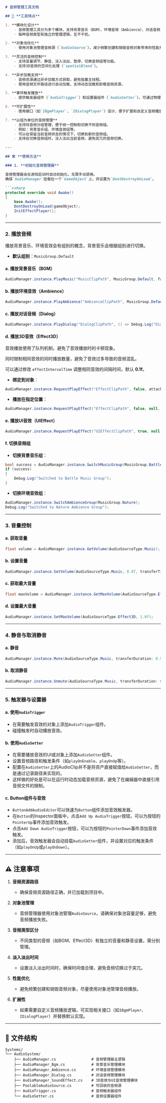```markdown
# 音频管理工具文档

## 🎵 **工具特点**

1. **模块化设计**
    - 音频管理工具分为多个模块，支持背景音乐（BGM）、环境音效（Ambience）、对话音频（Dialog）、3D音效（Effect3D）、UI音效（UIEffect）等多种音频类型。
    - 每种音频类型有独立的管理逻辑，互不干扰。

2. **对象池优化**
    - 使用对象池管理音频源（`AudioSource`），减少频繁创建和销毁音频对象带来的性能开销。

3. **灵活的音频控制**
    - 支持音量调节、静音、淡入淡出、暂停、切换音频组等功能。
    - 支持3D音效的空间化处理（`spatialBlend`）。

4. **异步加载支持**
    - 音频资源通过异步加载方式获取，避免阻塞主线程。
    - 使用音频文件路径进行自动加载，支持动态加载和卸载音频资源。

5. **事件触发播放**
    - 提供触发器组件（`AudioTrigger`）和设置器组件（`AudioSetter`），可通过物理碰撞或UI事件触发音频播放。

6. **可扩展性**
    - 使用接口（如`IBgmPlayer`、`IDialogPlayer`）设计，便于扩展和自定义音频播放逻辑。

7. **以组为单位的音频管理**
    - 支持将音频分组管理，便于统一控制和切换不同音频组。
    - 例如：背景音乐组、环境音效组等。
    - 可以在保留当前音频状态的情况下，切换到新的音频组。
    - 支持在切换音频组时，淡入淡出当前音频，避免突兀的音频切换。

---

## 🛠️ **使用方法**

### 1. **初始化音频管理器**

音频管理器会在游戏启动时自动初始化，无需手动调用。  
确保`AudioManager`挂载在一个`GameObject`上，并设置为`DontDestroyOnLoad`。

```csharp
protected override void Awake()
{
    base.Awake();
    DontDestroyOnLoad(gameObject);
    InitEffectPlayer();
}
```

---

### 2. **播放音频**

播放背景音乐、环境音效会有组别的概念，背景音乐会根据组别进行切换。

- **默认组别**：`MusicGroup.Default`

#### a. **播放背景音乐（BGM）**

```csharp
AudioManager.instance.PlayMusic("MusicClipPath", MusicGroup.Default, fadeoutTime: 0.5f, intervalTime: 0.3f, fadeinTime: 0.5f);
```

#### b. **播放环境音效（Ambience）**

```csharp
AudioManager.instance.PlayAmbience("AmbienceClipPath", MusicGroup.Default, fadeoutTime: 1f, intervalTime: 1f, fadeinTime: 1f);
```

#### c. **播放对话音频（Dialog）**

```csharp
AudioManager.instance.PlayDialog("DialogClipPath", () => Debug.Log("Dialog Finished"));
```

#### d. **播放3D音效（Effect3D）**

音效播放使用了队列机制，避免了音效播放时的卡顿现象。

同时限制相同音效的同时播放数量，避免了音效过多导致的音频混乱。

可以通过修改 `effectIntervalTime` 调整相同音效的间隔时间，默认 **0.1f**。

- **绑定到对象**：

```csharp
AudioManager.instance.RequestPlayEffect("EffectClipPath", false, attachedGameObject, Vector3.zero, true);
```

- **播放在指定位置**：

```csharp
AudioManager.instance.RequestPlayEffect("EffectClipPath", false, null, new Vector3(0, 0, 0), true);
```

#### e. **播放UI音效（UIEffect）**

```csharp
AudioManager.instance.RequestPlayEffect("UIEffectClipPath", true, null, Vector3.zero, false);
```

#### f. **切换音频组**

- **切换背景音乐组**：

```csharp
bool success = AudioManager.instance.SwitchMusicGroup(MusicGroup.Battle);
if (success)
{
    Debug.Log("Switched to Battle Music Group");
}
```

- **切换环境音效组**：

```csharp
AudioManager.instance.SwitchAmbienceGroup(MusicGroup.Nature);
Debug.Log("Switched to Nature Ambience Group");
```

---

### 3. **音量控制**

#### a. **获取音量**

```csharp
float volume = AudioManager.instance.GetVolume(AudioSourceType.Music);
```

#### b. **设置音量**

```csharp
AudioManager.instance.SetVolume(AudioSourceType.Music, 0.8f, transferTime: 0.3f);
```

#### c. **获取最大音量**

```csharp
float maxVolume = AudioManager.instance.GetMaxVolume(AudioSourceType.Effect3D);
```

#### d. **设置最大音量**

```csharp
AudioManager.instance.SetMaxVolume(AudioSourceType.Effect3D, 1.0f);
```

---

### 4. **静音与取消静音**

#### a. **静音**

```csharp
AudioManager.instance.Mute(AudioSourceType.Music, transferDuration: 0.5f);
```

#### b. **取消静音**

```csharp
AudioManager.instance.Unmute(AudioSourceType.Music, transferDuration: 0.5f);
```

---

### 5. **触发器与设置器**

#### a. **使用`AudioTrigger`**

- 在需要触发音效的对象上添加`AudioTrigger`组件。
- 碰撞触发时自动播放音效。

#### b. **使用`AudioSetter`**

- 在需要播放音效的UI或对象上添加`AudioSetter`组件。
- 设置音频路径和触发条件（如`playOnEnable`、`playOnUp`等）。
- 配置在`AudioSetter`上的AudioClip并不是将资产直接赋值给`AudioSetter`，而是通过记录路径来实现的。
- 这样做的好处是可以在运行时动态加载音频资源，避免了在编辑器中直接引用音频文件的限制。

#### c. **Button组件与音效**

- `ButtonAddAudioEditor`可以快速为`Button`组件添加音效触发器。
- 在`Button`的Inspector面板中，点击`Add Up AudioTrigger`按钮，可以为按钮的`PointerUp`事件添加音效触发。
- 点击`Add Down AudioTrigger`按钮，可以为按钮的`PointerDown`事件添加音效触发。
- 添加后，音效触发器会自动挂载`AudioSetter`组件，并设置对应的触发条件（如`playOnUp`或`playOnDown`）。

---

## ⚠️ **注意事项**

1. **音频资源路径**
    - 确保音频资源路径正确，并已加载到项目中。

2. **对象池管理**
    - 音频管理器使用对象池管理`AudioSource`，请确保对象池容量足够，避免音频播放失败。

3. **音频类型区分**
    - 不同类型的音频（如BGM、Effect3D）有独立的音量和静音设置，需分别管理。

4. **淡入淡出时间**
    - 设置淡入淡出时间时，确保时间值合理，避免音频切换过于突兀。

5. **性能优化**
    - 避免频繁创建和销毁音频对象，尽量使用对象池管理音频播放。

6. **扩展性**
    - 如果需要自定义音频播放逻辑，可实现相关接口（如`IBgmPlayer`、`IDialogPlayer`）并替换默认实现。

---

## 📂 **文件结构**

```plaintext
Systems/
└── AudioSystem/
    ├── AudioManager.cs                # 音频管理器主逻辑
    ├── AudioManager_Bgm.cs            # 背景音乐管理模块
    ├── AudioManager_Ambience.cs       # 环境音效管理模块
    ├── AudioManager_Dialog.cs         # 对话音频管理模块
    ├── AudioManager_SoundEffect.cs    # 3D音效与UI音效管理模块
    ├── PoolableAudioSource.cs         # 可回收的音频源
    ├── AudioTrigger.cs                # 音频触发器组件
    └── AudioSetter.cs                 # 音频设置器组件
```
